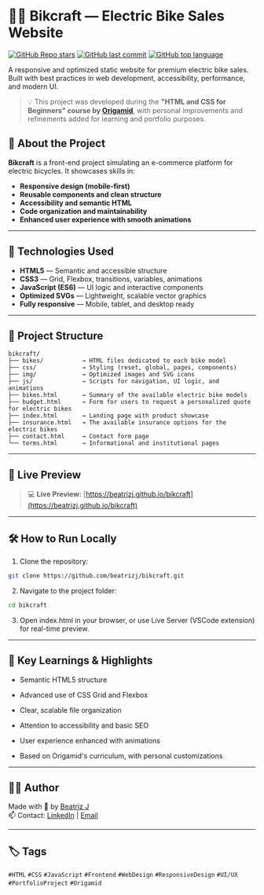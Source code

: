 # 🚴‍♀️ Bikcraft — Electric Bike Sales Website

[![GitHub Repo stars](https://img.shields.io/github/stars/beatrizj/bikcraft?style=flat-square)](https://github.com/beatrizj/bikcraft/stargazers)
[![GitHub last commit](https://img.shields.io/github/last-commit/beatrizj/bikcraft?style=flat-square)](https://github.com/beatrizj/bikcraft/commits/main)
[![GitHub top language](https://img.shields.io/github/languages/top/beatrizj/bikcraft?style=flat-square)](https://github.com/beatrizj/bikcraft)

A responsive and optimized static website for premium electric bike sales. Built with best practices in web development, accessibility, performance, and modern UI.

> 💡 This project was developed during the **"HTML and CSS for Beginners" course by [Origamid](https://www.origamid.com/)**, with personal improvements and refinements added for learning and portfolio purposes.

## 🧠 About the Project

**Bikcraft** is a front-end project simulating an e-commerce platform for electric bicycles. It showcases skills in:

- **Responsive design (mobile-first)**  
- **Reusable components and clean structure**  
- **Accessibility and semantic HTML**  
- **Code organization and maintainability**  
- **Enhanced user experience with smooth animations**

---

## 🚀 Technologies Used

- **HTML5** — Semantic and accessible structure  
- **CSS3** — Grid, Flexbox, transitions, variables, animations  
- **JavaScript (ES6)** — UI logic and interactive components  
- **Optimized SVGs** — Lightweight, scalable vector graphics  
- **Fully responsive** — Mobile, tablet, and desktop ready  

---

## 📁 Project Structure
```plaintext
bikcraft/
├── bikes/           → HTML files dedicated to each bike model
├── css/             → Styling (reset, global, pages, components)
├── img/             → Optimized images and SVG icons
├── js/              → Scripts for navigation, UI logic, and animations
├── bikes.html       → Summary of the available electric bike models
├── budget.html      → Form for users to request a personalized quote for electric bikes
├── index.html       → Landing page with product showcase
├── insurance.html   → The available insurance options for the electric bikes
├── contact.html     → Contact form page
└── terms.html       → Informational and institutional pages
```

---

## 📸 Live Preview

> 💻 **Live Preview:** [https://beatrizj.github.io/bikcraft](https://beatrizj.github.io/bikcraft)

---

## 🛠️ How to Run Locally

1. Clone the repository:

```bash
git clone https://github.com/beatrizj/bikcraft.git
```

2. Navigate to the project folder:
```bash
cd bikcraft
```

3. Open index.html in your browser, or use Live Server (VSCode extension) for real-time preview.

---

## 📌 Key Learnings & Highlights

- Semantic HTML5 structure

- Advanced use of CSS Grid and Flexbox

- Clear, scalable file organization

- Attention to accessibility and basic SEO

- User experience enhanced with animations

- Based on Origamid's curriculum, with personal customizations

---

## 👩‍💻 Author
Made with 💜 by [Beatriz J](https://github.com/beatrizj) <br/>
📫 Contact: [LinkedIn](https://www.linkedin.com/in/beatrizjanuario/) | [Email](mailto:beeatriz.js@gmail.com)

---

## 🏷️ Tags
`#HTML` `#CSS` `#JavaScript` `#Frontend` `#WebDesign` `#ResponsiveDesign` `#UI/UX` `#PortfolioProject` `#Origamid`
